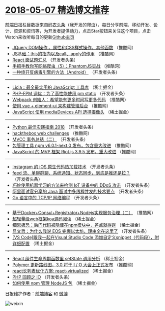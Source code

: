 # [2018-05-07 精选博文推荐](http://hao.caibaojian.com/date/2018/05/07)

[前端日报](http://caibaojian.com/c/news)栏目数据来自[码农头条](http://hao.caibaojian.com/)（我开发的爬虫），每日分享前端、移动开发、设计、资源和资讯等，为开发者提供动力，点击Star按钮来关注这个项目，点击Watch来收听每日的更新[Github主页](https://github.com/kujian/frontendDaily)
* [JQuery DOM操作 、属性和CSS样式操作、其他函数](http://hao.caibaojian.com/73252.html) （推酷网）
* [JS基础：this的指向以及call、apply的作用](http://hao.caibaojian.com/73253.html) （推酷网）
* [React 面试题汇总](http://hao.caibaojian.com/73229.html) （开发者头条）
* [手把手教你写网络爬虫（5）：PhantomJS实战](http://hao.caibaojian.com/73259.html) （推酷网）
* [一种绕开反病毒引擎的方法（Android）](http://hao.caibaojian.com/73226.html) （开发者头条）

***
* [Licia：最全最实用的 JavaScript 工具库](http://hao.caibaojian.com/73217.html) （稀土掘金）
* [PHP-FPM 调优：为了高性能使用 pm static](http://hao.caibaojian.com/73224.html) （开发者头条）
* [Webpack 创始人：希望能有更多时间写更多代码](http://hao.caibaojian.com/73256.html) （推酷网）
* [使用 vue + element-ui 来构建管理后台](http://hao.caibaojian.com/73254.html) （推酷网）
* [JavaScript 使用 mediaDevices API 选择摄像头](http://hao.caibaojian.com/73216.html) （稀土掘金）

***
* [Python 最佳实践指南 2018](http://hao.caibaojian.com/73220.html) （开发者头条）
* [hackthebox web challenges](http://hao.caibaojian.com/73260.html) （推酷网）
* [MVCC 事务总结（二）](http://hao.caibaojian.com/73233.html) （开发者头条）
* [包管理工具 npm v6.0.1-next.0 发布，包含重大改进](http://hao.caibaojian.com/73257.html) （推酷网）
* [JavaScript 的 MVP 框架 Riot.js 3.9.5 发布，重大改进](http://hao.caibaojian.com/73258.html) （推酷网）

***
* [Instagram 的 iOS 原生代码热加载技术](http://hao.caibaojian.com/73230.html) （开发者头条）
* [feed 流、单聊群聊、系统通知、状态同步，到底是推还是拉？](http://hao.caibaojian.com/73222.html) （开发者头条）
* [巧妙使用机器学习的方法来检测 IoT 设备中的 DDoS 攻击](http://hao.caibaojian.com/73232.html) （开发者头条）
* [阿里面试官分享的 Java 面试中多线程并发的技术要点](http://hao.caibaojian.com/73221.html) （开发者头条）
* [Go 语言中的 TCP/IP 网络编程](http://hao.caibaojian.com/73223.html) （开发者头条）

***
* [基于Docker+Consul+Registrator+Nodejs实现服务治理（二）](http://hao.caibaojian.com/73262.html) （推酷网）
* [超轻量级web框架koa源码阅读](http://hao.caibaojian.com/73288.html) （稀土掘金）
* [细思极恐：后门代码被隐藏在npm模块中，差点就得逞](http://hao.caibaojian.com/73279.html) （稀土掘金）
* [吕文哲：为什么我说 EOS 完爆以太坊，理由全在这里了](http://hao.caibaojian.com/73225.html) （开发者头条）
* [[VS Code]跟我一起在Visual Studio Code 添加自定义snippet（代码段），附详细配置](http://hao.caibaojian.com/73289.html) （稀土掘金）

***
* [React 组件生命周期函数里 setState 调用分析](http://hao.caibaojian.com/73280.html) （稀土掘金）
* [Polymer 更新路线图，3.0 将于 I / O 大会上正式发布](http://hao.caibaojian.com/73255.html) （推酷网）
* [react长列表优化方案: react-virtualized](http://hao.caibaojian.com/73277.html) （稀土掘金）
* [PHP 回顾之 IO](http://hao.caibaojian.com/73227.html) （开发者头条）
* [如何使用 npm 管理 NodeJS 包](http://hao.caibaojian.com/73281.html) （稀土掘金）

日报维护作者：[前端博客](http://caibaojian.com/) 和 [微博](http://caibaojian.com/go/weibo)

![weixin](https://user-images.githubusercontent.com/3055447/38468989-651132ac-3b80-11e8-8e6b-15122322a9d7.png)